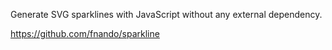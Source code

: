 Generate SVG sparklines with JavaScript without any external dependency.

https://github.com/fnando/sparkline

